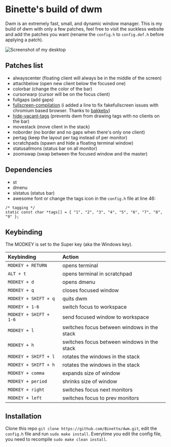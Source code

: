 # Binette's build of dwm

Dwm is an extremely fast, small, and dynamic window manager. This is my build of dwm with only a few patches, feel free to visit the suckless website and add the patches you want (rename the `config.h` to `config.def.h` before applying a patch).

![Screenshot of my desktop](https://raw.githubusercontent.com/Binetto/dwm/master/screenshot.png)

## Patches list
+ alwayscenter (floating client will always be in the middle of the screen)
+ attachbelow (open new client below the focused one)
+ colorbar (change the color of the bar)
+ cursorwarp (cursor will be on the focus client)
+ fullgaps (add gaps)
+ [fullscreen-compilation](https://github.com/paniash/dwm/blob/master/patches/dwm-fullscreen-compilation-6.2.diff) (i added a line to fix fakefullscreen issues with chromium based browser. Thanks to [bakkeby](https://github.com/bakkeby))
+ [hide-vacant-tags](https://dwm.suckless.org/patches/hide_vacant_tags/dwm-hide_vacant_tags-6.2.diff) (prevents dwm from drawing tags with no clients on the bar)
+ movestack (move client in the stack)
+ noborder (no border and no gaps when there's only one client)
+ pertag (keep the layout per tag instead of per monitor)
+ scratchpads (spawn and hide a floating terminal window)
+ statusallmons (status bar on all monitor)
+ zoomswap (swap between the focused window and the master)

## Dependencies
+ st
+ dmenu
+ slstatus (status bar)
+ awesome font or change the tags icon in the `config.h` file at line 46:
```
/* tagging */
static const char *tags[] = { "1", "2", "3", "4", "5", "6", "7", "8", "9" };
```

## Keybinding
The MODKEY is set to the Super key (aka the Windows key).

| Keybinding | Action |
| :--- | :--- |
| `MODKEY + RETURN` | opens terminal |
| `ALT + t` | opens terminal in scratchpad |
| `MODKEY + d` | opens dmenu |
| `MODKEY + q` | closes focused window |
| `MODKEY + SHIFT + q` | quits dwm |
| `MODKEY + 1-6` | switch focus to workspace |
| `MODKEY + SHIFT + 1-6` | send focused window to workspace |
| `MODKEY + l` | switches focus between windows in the stack |
| `MODKEY + h` | switches focus between windows in the stack |
| `MODKEY + SHIFT + l` | rotates the windows in the stack |
| `MODKEY + SHIFT + h` | rotates the windows in the stack |
| `MODKEY + comma` | expands size of window |
| `MODKEY + period` | shrinks size of window |
| `MODKEY + right` | switches focus next monitors |
| `MODKEY + left` | switches focus to prev monitors |

## Installation
Clone this repo `git clone https://github.com/Binetto/dwm.git`, edit the `config.h` file and run `sudo make install`.
Everytime you edit the config file, you need to recompile `sudo make clean install`.

